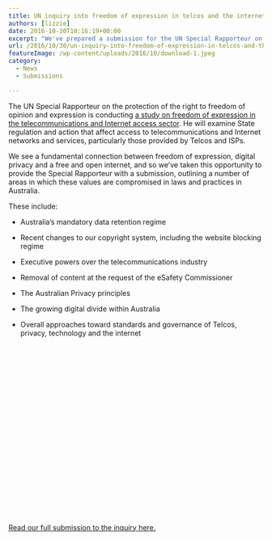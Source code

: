 ```yaml
---
title: UN inquiry into freedom of expression in telcos and the internet
authors: [lizzie]
date: 2016-10-30T10:16:19+00:00
excerpt: "We've prepared a submission for the UN Special Rapporteur on the protection of the right to freedom of opinion and expression, who is currently conducting a study on freedom of expression in the telecommunications and Internet access sector."
url: /2016/10/30/un-inquiry-into-freedom-of-expression-in-telcos-and-the-internet/
featureImage: /wp-content/uploads/2016/10/download-1.jpeg
category:
  - News
  - Submissions

---
```

The UN Special Rapporteur on the protection of the right to freedom of opinion and expression is conducting [a study on freedom of expression in the telecommunications and Internet access sector][1]. He will examine State regulation and action that affect access to telecommunications and Internet networks and services, particularly those provided by Telcos and ISPs.

<span style="font-weight: 400;">We see a fundamental connection between freedom of expression, digital privacy and a free and open internet, and so we&#8217;ve taken this opportunity to provide the Special Rapporteur with a submission, outlining a number of areas in which these values are compromised in laws and practices in Australia.</span>

These include:

  * Australia&#8217;s mandatory data retention regime

  * Recent changes to our copyright system, including the website blocking regime

  * Executive powers over the telecommunications industry

  * Removal of content at the request of the eSafety Commissioner

  * The Australian Privacy principles

  * The growing digital divide within Australia

  * Overall approaches toward standards and governance of Telcos, privacy, technology and the internet

<div data-configid="29076025/47068581" style="width:100%; height:340px;" class="issuuembed">
</div>



[Read our full submission to the inquiry here.][2]

 [1]: http://www.ohchr.org/EN/Issues/FreedomOpinion/Pages/Telecommunications.aspx
 [2]: /wp-content/uploads/2016/10/Digital-Rights-Watch-OHCHR-Telco-Internet-Freedom-Inquiry.pdf
